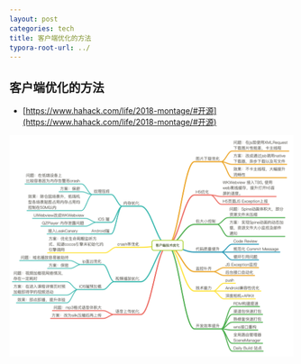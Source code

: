 ```yaml
---
layout: post
categories: tech
title: 客户端优化的方法
typora-root-url: ../
---
```

## 客户端优化的方法

- [https://www.hahack.com/life/2018-montage/#开源](https://www.hahack.com/life/2018-montage/#开源)

![image-20190617193554502](/images/tech/client/optimze/image-20190617193554502.png)